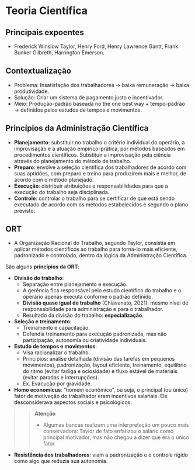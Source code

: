# Teoria Científica

## Principais expoentes
- Frederick Winslow Taylor, Henry Ford, Henry Lawrence Gantt, Frank Bunker Gilbreth, Harrington Emerson.

## Contextualização
- Problema: Insatisfação dos trabalhadores → baixa remuneração → baixa produtividade.
- Solução: Criar um sistema de pagamento justo e incentivador.
- Meio: Produção-padrão baseada no the one best way + tempo-padrão → definidos pelos estudos de tempos e movimentos.

## Princípios da Administração Científica
- **Planejamento**: substituir no trabalho o critério individual do operário, a improvisação e a atuação empírico-prática, por métodos baseados em procedimentos científicos. Substituir a improvisação pela ciência através do planejamento do método de trabalho.
- **Preparo**: envolve a seleção científica dos trabalhadores de acordo com suas aptidões, com preparo e treino para produzirem mais e melhor, de acordo com o método planejado.
- **Execução**: distribuir atribuições e responsabilidades para que a execução do trabalho seja disciplinada.
- **Controle**: controlar o trabalho para se certificar de que está sendo executado de acordo com os métodos estabelecidos e segundo o plano previsto.

## ORT 
- A Organização Racional do Trabalho, segundo Taylor, consistia em aplicar métodos científicos ao trabalho para torná-lo mais eficiente, padronizado e controlado, dentro da lógica da Administração Científica. 

São alguns **princípios da ORT**:
- **Divisão do trabalho**: 
    - Separação entre planejamento e execução. 
    - A gerência fica responsável pelo estudo científico do trabalho e o operário apenas executa conforme o padrão definido.
    - **Divisão quase igual de trabalho** (Chiavenato, 2021): mesmo nível de responsabilidade para administração e para o trabalhador.
    - Resultado da divisão do trabalho: **especialização**.
- **Seleção e treinamento**:
    - Treinamento e capacitação. 
    - Defendia treinamento para execução padronizada, mas não participação, autonomia ou criatividade individuais.
- **Estudo de tempos e movimentos**: 
    - Visa racionalizar o trabalho. 
    - Princípios: análise detalhada (divisão das tarefas em pequenos movimentos), padronização, layout eficiente, treinamento, equilíbrio do ritmo (evitar fadiga e ociosidade) e fluxo estável de materiais (evitar paradas e interrupções).
    - Ex. Evacução por gravidade.
- **Homo economicus**: “homem econômico”, ou seja, o principal (ou único) fator de motivação do trabalhador eram incentivos salariais. Ele desconsiderava aspectos sociais e psicológicos.
>> **Atenção** 
>> - Algumas bancas realizam uma interpretação um pouco mais conservadora: Taylor de fato enfatizou o salário como principal motivador, mas não chegou a dizer que era o único fator.
- **Resistência dos trabalhadores**: viam a padronização e o controle rígido como algo que reduzia sua autonomia.